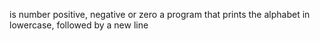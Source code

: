  is number positive, negative or zero
a program that prints the alphabet in lowercase, followed by a new line
